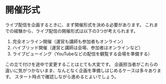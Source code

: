 # 開催形式

ライブ配信を企画するときに、まず開催形式を決める必要があります。
これまでの経験から、ライブ配信の開催形式は以下の3つが考えられます。

1. 完全オンライン開催（運営も講師も参加者もオンライン）
2. ハイブリッド開催（運営と講師は会場、参加者はオンラインなど）
3. ライブビューイング（YouTubeなどの配信を観覧する会場を準備する）

この立て付けを途中で変更することはとても大変です。
企画担当者がこれらの違いに気がつかないまま、なんとなく企画を準備しはじめるケースは多々あります。
スタート時点で確認しながら進めるとよいでしょう。
